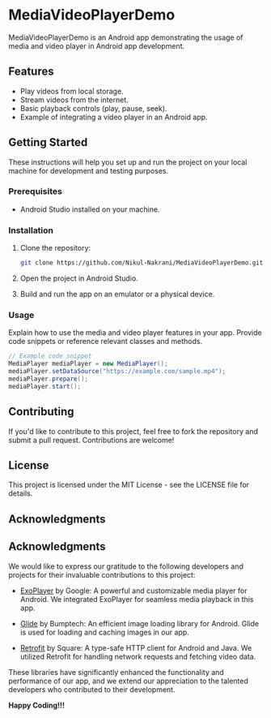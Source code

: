 # MediaVideoPlayerDemo

MediaVideoPlayerDemo is an Android app demonstrating the usage of media and video player in Android app development.

## Features

- Play videos from local storage.
- Stream videos from the internet.
- Basic playback controls (play, pause, seek).
- Example of integrating a video player in an Android app.



## Getting Started

These instructions will help you set up and run the project on your local machine for development and testing purposes.

### Prerequisites

- Android Studio installed on your machine.

### Installation

1. Clone the repository:

    ```bash
    git clone https://github.com/Nikul-Nakrani/MediaVideoPlayerDemo.git
    ```

2. Open the project in Android Studio.

3. Build and run the app on an emulator or a physical device.

### Usage

Explain how to use the media and video player features in your app. Provide code snippets or reference relevant classes and methods.

```java
// Example code snippet
MediaPlayer mediaPlayer = new MediaPlayer();
mediaPlayer.setDataSource("https://example.com/sample.mp4");
mediaPlayer.prepare();
mediaPlayer.start();
```

## Contributing
If you'd like to contribute to this project, feel free to fork the repository and submit a pull request. Contributions are welcome!

## License
This project is licensed under the MIT License - see the LICENSE file for details.

## Acknowledgments
## Acknowledgments

We would like to express our gratitude to the following developers and projects for their invaluable contributions to this project:

- [ExoPlayer](https://github.com/google/ExoPlayer) by Google: A powerful and customizable media player for Android. We integrated ExoPlayer for seamless media playback in this app.

- [Glide](https://github.com/bumptech/glide) by Bumptech: An efficient image loading library for Android. Glide is used for loading and caching images in our app.

- [Retrofit](https://github.com/square/retrofit) by Square: A type-safe HTTP client for Android and Java. We utilized Retrofit for handling network requests and fetching video data.

These libraries have significantly enhanced the functionality and performance of our app, and we extend our appreciation to the talented developers who contributed to their development.

**Happy Coding!!!**
